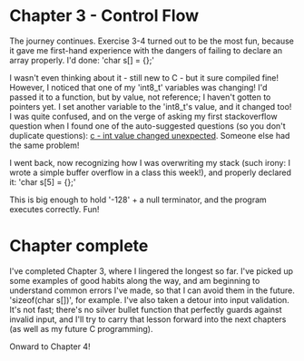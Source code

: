 # Chapter 3 - Control Flow
The journey continues. Exercise 3-4 turned out to be the most fun, because it gave me first-hand experience with the dangers of failing to declare an array properly. I'd done:
'char s[] = {};'

I wasn't even thinking about it - still new to C - but it sure compiled fine! However, I noticed that one of my 'int8_t' variables was changing! I'd passed it to a function, but by value, not reference; I haven't gotten to pointers yet. I set another variable to the 'int8_t's value, and it changed too! I was quite confused, and on the verge of asking my first stackoverflow question when I found one of the auto-suggested questions (so you don't duplicate questions): [c - int value changed unexpected](https://stackoverflow.com/questions/22832053/int-value-changed-unexpected). Someone else had the same problem!

I went back, now recognizing how I was overwriting my stack (such irony: I wrote a simple buffer overflow in a class this week!), and properly declared it:
'char s[5] = {};'

This is big enough to hold '-128' + a null terminator, and the program executes correctly. Fun!

# Chapter complete
I've completed Chapter 3, where I lingered the longest so far. I've picked up some examples of good habits along the way, and am beginning to understand common errors I've made, so that I can avoid them in the future. 'sizeof(char s[])', for example. I've also taken a detour into input validation. It's not fast; there's no silver bullet function that perfectly guards against invalid input, and I'll try to carry that lesson forward into the next chapters (as well as my future C programming).

Onward to Chapter 4!
